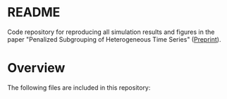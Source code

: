 # README
Code repository for reproducing all simulation results and figures in the paper "Penalized Subgrouping of Heterogeneous Time Series" ([Preprint](https://arxiv.org/abs/2409.03085)).

# Overview
The following files are included in this repository:
